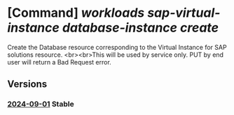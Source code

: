 # [Command] _workloads sap-virtual-instance database-instance create_

Create the Database resource corresponding to the Virtual Instance for SAP solutions resource. &lt;br&gt;&lt;br&gt;This will be used by service only. PUT by end user will return a Bad Request error.

## Versions

### [2024-09-01](/Resources/mgmt-plane/L3N1YnNjcmlwdGlvbnMve30vcmVzb3VyY2Vncm91cHMve30vcHJvdmlkZXJzL21pY3Jvc29mdC53b3JrbG9hZHMvc2FwdmlydHVhbGluc3RhbmNlcy97fS9kYXRhYmFzZWluc3RhbmNlcy97fQ==/2024-09-01.xml) **Stable**

<!-- mgmt-plane /subscriptions/{}/resourcegroups/{}/providers/microsoft.workloads/sapvirtualinstances/{}/databaseinstances/{} 2024-09-01 -->
